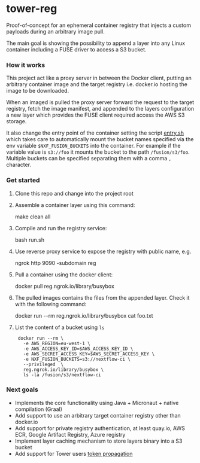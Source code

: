 # tower-reg 

Proof-of-concept for an ephemeral container registry that injects 
a custom payloads during an arbitrary image pull.

The main goal is showing the possibility to append a layer into any Linux
container including a FUSE driver to access a S3 bucket.

### How it works 

This project act like a proxy server in between the Docker client, putting an 
arbitrary container image and the target registry i.e. docker.io hosting the 
image to be downloaded. 

When an imaged is pulled the proxy server forward the request to the target registry, 
fetch the image manifest, and appended to the layers configuration a new layer 
which provides the FUSE client required access the AWS S3 storage.

It also change the entry point of the container setting the script [entry.sh](.layer/opt/fusion/entry.sh)
which takes care to automatically mount the bucket names specified via the env variable 
`$NXF_FUSION_BUCKETS` into the container. For example if the variable value is `s3://foo` it mounts 
the bucket to the path `/fusion/s3/foo`. Multiple buckets can be specified separating them 
with a comma `,` character.

### Get started 

1. Clone this repo and change into the project root


2. Assemble a container layer using this command:

   
    make clean all


3. Compile and run the registry service:  


    bash run.sh

4. Use reverse proxy service to expose the registry with public name, e.g. 


    ngrok http 9090 -subdomain reg


5. Pull a container using the docker client: 


    docker pull reg.ngrok.io/library/busybox

6. The pulled images contains the files from the appended layer. Check it with the following command:


    docker run --rm reg.ngrok.io/library/busybox cat foo.txt

7. List the content of a bucket using `ls`


        docker run --rm \
          -e AWS_REGION=eu-west-1 \
          -e AWS_ACCESS_KEY_ID=$AWS_ACCESS_KEY_ID \
          -e AWS_SECRET_ACCESS_KEY=$AWS_SECRET_ACCESS_KEY \
          -e NXF_FUSION_BUCKETS=s3://nextflow-ci \
          --privileged  \
          reg.ngrok.io/library/busybox \
          ls -la /fusion/s3/nextflow-ci
  

### Next goals 

* Implements the core functionality using Java + Micronaut + native compilation (Graal)
* Add support to use an arbitrary target container registry other than docker.io 
* Add support for private registry authentication, at least quay.io, AWS ECR, Google Artifact Registry, Azure registry
* Implement layer caching mechanism to store layers binary into a S3 bucket 
* Add support for Tower users [token propagation](https://micronaut-projects.github.io/micronaut-guides-poc/latest/micronaut-token-propagation-gradle-java.html) 
